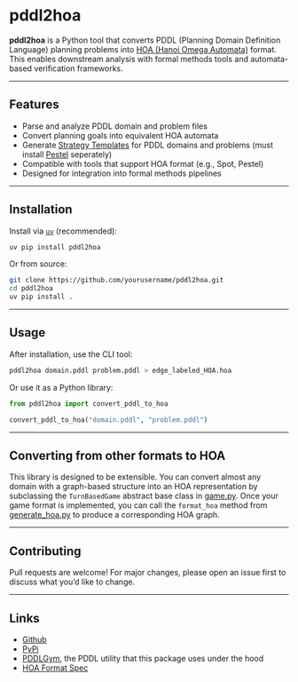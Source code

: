 # pddl2hoa

**pddl2hoa** is a Python tool that converts PDDL (Planning Domain Definition Language) planning problems into [HOA (Hanoi Omega Automata)](https://adl.github.io/hoaf/) format. This enables downstream analysis with formal methods tools and automata-based verification frameworks.

---

## Features

- Parse and analyze PDDL domain and problem files
- Convert planning goals into equivalent HOA automata
- Generate [Strategy Templates](https://arxiv.org/abs/2305.14026) for PDDL domains and problems (must install [Pestel](https://github.com/satya2009rta/pestel) seperately)
- Compatible with tools that support HOA format (e.g., Spot, Pestel)
- Designed for integration into formal methods pipelines

---

## Installation

Install via [`uv`](https://github.com/astral-sh/uv) (recommended):

```bash
uv pip install pddl2hoa
```

Or from source:
```bash
git clone https://github.com/yourusername/pddl2hoa.git
cd pddl2hoa
uv pip install .
```

---

## Usage
After installation, use the CLI tool:
```bash
pddl2hoa domain.pddl problem.pddl > edge_labeled_HOA.hoa
```

Or use it as a Python library:
```python
from pddl2hoa import convert_pddl_to_hoa

convert_pddl_to_hoa("domain.pddl", "problem.pddl")
```

---


## Converting from other formats to HOA
This library is designed to be extensible. You can convert almost any domain with a graph-based structure into an HOA representation by subclassing the `TurnBasedGame` abstract base class in [game.py](./pddl2hoa/game.py). Once your game format is implemented, you can call the `format_hoa` method from [generate_hoa.py](./pddl2hoa/generate_hoa.py) to produce a corresponding HOA graph.

---

## Contributing
Pull requests are welcome! For major changes, please open an issue first to discuss what you’d like to change.

---

## Links

- [Github](https://github.com/OzGitelson/pddl2hoa)
- [PyPi](https://pypi.org/project/pddl2hoa/)
- [PDDLGym](https://github.com/tomsilver/pddlgym), the PDDL utility that this package uses under the hood
- [HOA Format Spec](https://adl.github.io/hoaf/)
